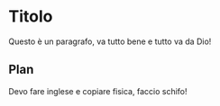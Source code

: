 # Titolo
Questo è un paragrafo, va tutto bene e tutto va da Dio!

## Plan
Devo fare inglese e copiare fisica, faccio schifo!
